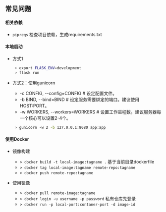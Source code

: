 常见问题
-

#### 相关依赖

 - `pipreqs` 检查项目依赖，生成requirements.txt 

#### 本地启动

 - 方式1
 
    ```bash
     > export FLASK_ENV=development
     > flask run
    ```
 
 - 方式2：使用gunicorn
 
    - -c CONFIG, --config=CONFIG # 设定配置文件。
    - -b BIND, --bind=BIND # 设定服务需要绑定的端口。建议使用HOST:PORT。
    - -w WORKERS, --workers=WORKERS  # 设置工作进程数。建议服务器每一个核心可以设置2-4个。
    
    ```bash
     > gunicorn -w 2 -b 127.0.0.1:8080 app:app
    ```
   
 #### 使用Docker
 
 - 镜像构建
 
     - `> docker build -t local-image:tagname .` 基于当前目录dockerfile
     - `> docker tag local-image:tagname remote-repo:tagname`
     - `> docker push remote-repo:tagname`
 
 - 使用镜像
    - `> docker pull remote-image:tagname`
    - `> docker login -u username -p password` 私有仓库先登录
    - `> docker run -p local-port:contaner-port -d image-id`
